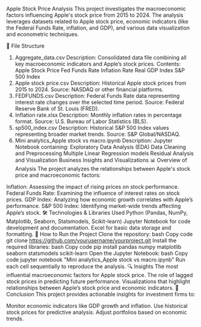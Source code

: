Apple Stock Price Analysis
This project investigates the macroeconomic factors influencing Apple's stock price from 2015 to 2024. The analysis leverages datasets related to Apple stock price, economic indicators (like the Federal Funds Rate, inflation, and GDP), and various data visualization and econometric techniques.

📁 File Structure
1. Aggregate_data.csv
Description: Consolidated data file combining all key macroeconomic indicators and Apple’s stock prices.
Contents:
Apple Stock Price
Fed Funds Rate
Inflation Rate
Real GDP Index
S&P 500 Index
2. Apple stock price.csv
Description: Historical Apple stock prices from 2015 to 2024.
Source: NASDAQ or other financial platforms.
3. FEDFUNDS.csv
Description: Federal Funds Rate data representing interest rate changes over the selected time period.
Source: Federal Reserve Bank of St. Louis (FRED).
4. Inflation rate.xlsx
Description: Monthly inflation rates in percentage format.
Source: U.S. Bureau of Labor Statistics (BLS).
5. sp500_index.csv
Description: Historical S&P 500 Index values representing broader market trends.
Source: S&P Global/NASDAQ.
6. Mini analytics_Apple stock vs macro.ipynb
Description: Jupyter Notebook containing:
Exploratory Data Analysis (EDA)
Data Cleaning and Preprocessing
Multiple Linear Regression models
Residual Analysis and Visualization
Business Insights and Visualizations
📊 Overview of Analysis
The project analyzes the relationships between Apple's stock price and macroeconomic factors:

Inflation: Assessing the impact of rising prices on stock performance.
Federal Funds Rate: Examining the influence of interest rates on stock prices.
GDP Index: Analyzing how economic growth correlates with Apple’s performance.
S&P 500 Index: Identifying market-wide trends affecting Apple’s stock.
🛠 Technologies & Libraries Used
Python (Pandas, NumPy, Matplotlib, Seaborn, Statsmodels, Scikit-learn)
Jupyter Notebook for code development and documentation.
Excel for basic data storage and formatting.
🚀 How to Run the Project
Clone the repository:
bash
Copy code
git clone https://github.com/yourusername/yourproject.git
Install the required libraries:
bash
Copy code
pip install pandas numpy matplotlib seaborn statsmodels scikit-learn
Open the Jupyter Notebook:
bash
Copy code
jupyter notebook "Mini analytics_Apple stock vs macro.ipynb"
Run each cell sequentially to reproduce the analysis.
🔍 Insights
The most influential macroeconomic factors for Apple stock price.
The role of lagged stock prices in predicting future performance.
Visualizations that highlight relationships between Apple’s stock price and economic indicators.
📄 Conclusion
This project provides actionable insights for investment firms to:

Monitor economic indicators like GDP growth and inflation.
Use historical stock prices for predictive analysis.
Adjust portfolios based on economic trends.
